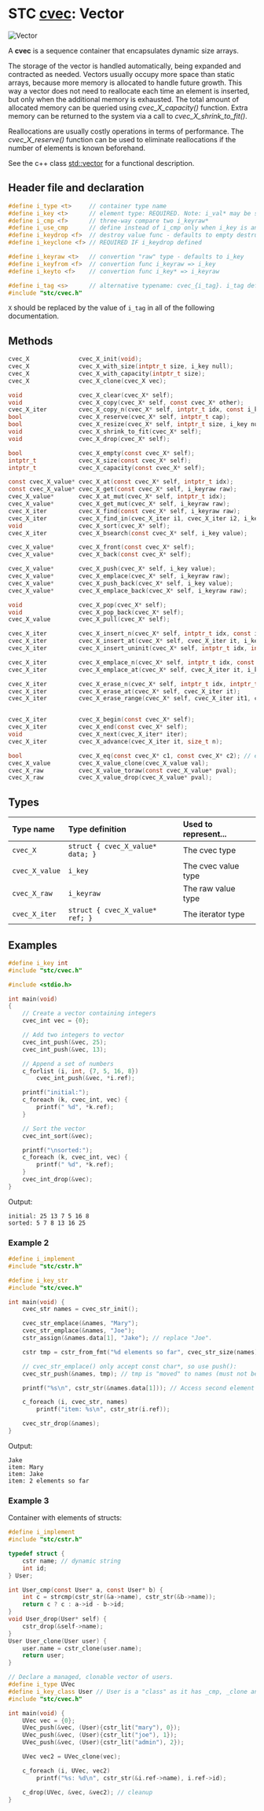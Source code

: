 # STC [cvec](../include/stc/cvec.h): Vector
![Vector](pics/vector.jpg)

A **cvec** is a sequence container that encapsulates dynamic size arrays.

The storage of the vector is handled automatically, being expanded and contracted as needed. Vectors usually occupy more space than static arrays, because more memory is allocated to handle future growth. This way a vector does not need to reallocate each time an element is inserted, but only when the additional memory is exhausted. The total amount of allocated memory can be queried using *cvec_X_capacity()* function. Extra memory can be returned to the system via a call to *cvec_X_shrink_to_fit()*.

Reallocations are usually costly operations in terms of performance. The *cvec_X_reserve()* function can be used to eliminate reallocations if the number of elements is known beforehand.

See the c++ class [std::vector](https://en.cppreference.com/w/cpp/container/vector) for a functional description.

## Header file and declaration

```c
#define i_type <t>     // container type name
#define i_key <t>      // element type: REQUIRED. Note: i_val* may be specified instead of i_key*.
#define i_cmp <f>      // three-way compare two i_keyraw*
#define i_use_cmp      // define instead of i_cmp only when i_key is an integral/native-type.
#define i_keydrop <f>  // destroy value func - defaults to empty destruct
#define i_keyclone <f> // REQUIRED IF i_keydrop defined

#define i_keyraw <t>   // convertion "raw" type - defaults to i_key
#define i_keyfrom <f>  // convertion func i_keyraw => i_key
#define i_keyto <f>    // convertion func i_key* => i_keyraw

#define i_tag <s>      // alternative typename: cvec_{i_tag}. i_tag defaults to i_key
#include "stc/cvec.h"
```
`X` should be replaced by the value of `i_tag` in all of the following documentation.

## Methods

```c
cvec_X              cvec_X_init(void);
cvec_X              cvec_X_with_size(intptr_t size, i_key null);
cvec_X              cvec_X_with_capacity(intptr_t size);
cvec_X              cvec_X_clone(cvec_X vec);

void                cvec_X_clear(cvec_X* self);
void                cvec_X_copy(cvec_X* self, const cvec_X* other);
cvec_X_iter         cvec_X_copy_n(cvec_X* self, intptr_t idx, const i_key* arr, intptr_t n);
bool                cvec_X_reserve(cvec_X* self, intptr_t cap);
bool                cvec_X_resize(cvec_X* self, intptr_t size, i_key null);
void                cvec_X_shrink_to_fit(cvec_X* self);
void                cvec_X_drop(cvec_X* self);                              // destructor

bool                cvec_X_empty(const cvec_X* self);
intptr_t            cvec_X_size(const cvec_X* self);
intptr_t            cvec_X_capacity(const cvec_X* self);

const cvec_X_value* cvec_X_at(const cvec_X* self, intptr_t idx);
const cvec_X_value* cvec_X_get(const cvec_X* self, i_keyraw raw);           // return NULL if not found
cvec_X_value*       cvec_X_at_mut(cvec_X* self, intptr_t idx);              // return mutable at idx
cvec_X_value*       cvec_X_get_mut(cvec_X* self, i_keyraw raw);             // find mutable value
cvec_X_iter         cvec_X_find(const cvec_X* self, i_keyraw raw);
cvec_X_iter         cvec_X_find_in(cvec_X_iter i1, cvec_X_iter i2, i_keyraw raw); // return cvec_X_end() if not found
void                cvec_X_sort(cvec_X* self);                              // qsort() from stdlib.h
cvec_X_iter         cvec_X_bsearch(const cvec_X* self, i_key value);        // bsearch(). Note: not i_keyraw 

cvec_X_value*       cvec_X_front(const cvec_X* self);
cvec_X_value*       cvec_X_back(const cvec_X* self);

cvec_X_value*       cvec_X_push(cvec_X* self, i_key value);
cvec_X_value*       cvec_X_emplace(cvec_X* self, i_keyraw raw);
cvec_X_value*       cvec_X_push_back(cvec_X* self, i_key value);            // alias for push
cvec_X_value*       cvec_X_emplace_back(cvec_X* self, i_keyraw raw);        // alias for emplace

void                cvec_X_pop(cvec_X* self);                               // destroy last element
void                cvec_X_pop_back(cvec_X* self);                          // alias for pop
cvec_X_value        cvec_X_pull(cvec_X* self);                              // move out last element

cvec_X_iter         cvec_X_insert_n(cvec_X* self, intptr_t idx, const i_key arr[], intptr_t n); // move values
cvec_X_iter         cvec_X_insert_at(cvec_X* self, cvec_X_iter it, i_key value);  // move value 
cvec_X_iter         cvec_X_insert_uninit(cvec_X* self, intptr_t idx, intptr_t n); // return iter at idx 

cvec_X_iter         cvec_X_emplace_n(cvec_X* self, intptr_t idx, const i_keyraw raw[], intptr_t n);
cvec_X_iter         cvec_X_emplace_at(cvec_X* self, cvec_X_iter it, i_keyraw raw);

cvec_X_iter         cvec_X_erase_n(cvec_X* self, intptr_t idx, intptr_t n);
cvec_X_iter         cvec_X_erase_at(cvec_X* self, cvec_X_iter it);
cvec_X_iter         cvec_X_erase_range(cvec_X* self, cvec_X_iter it1, cvec_X_iter it2);


cvec_X_iter         cvec_X_begin(const cvec_X* self);
cvec_X_iter         cvec_X_end(const cvec_X* self);
void                cvec_X_next(cvec_X_iter* iter);
cvec_X_iter         cvec_X_advance(cvec_X_iter it, size_t n);

bool                cvec_X_eq(const cvec_X* c1, const cvec_X* c2); // equality comp.
cvec_X_value        cvec_X_value_clone(cvec_X_value val);
cvec_X_raw          cvec_X_value_toraw(const cvec_X_value* pval);
cvec_X_raw          cvec_X_value_drop(cvec_X_value* pval);
```

## Types

| Type name          | Type definition                   | Used to represent...   |
|:-------------------|:----------------------------------|:-----------------------|
| `cvec_X`           | `struct { cvec_X_value* data; }`  | The cvec type          |
| `cvec_X_value`     | `i_key`                           | The cvec value type    |
| `cvec_X_raw`       | `i_keyraw`                        | The raw value type     |
| `cvec_X_iter`      | `struct { cvec_X_value* ref; }`   | The iterator type      |

## Examples
```c
#define i_key int
#include "stc/cvec.h"

#include <stdio.h>

int main(void)
{
    // Create a vector containing integers
    cvec_int vec = {0};

    // Add two integers to vector
    cvec_int_push(&vec, 25);
    cvec_int_push(&vec, 13);

    // Append a set of numbers
    c_forlist (i, int, {7, 5, 16, 8})
        cvec_int_push(&vec, *i.ref);

    printf("initial:");
    c_foreach (k, cvec_int, vec) {
        printf(" %d", *k.ref);
    }

    // Sort the vector
    cvec_int_sort(&vec);

    printf("\nsorted:");
    c_foreach (k, cvec_int, vec) {
        printf(" %d", *k.ref);
    }
    cvec_int_drop(&vec);
}
```
Output:
```
initial: 25 13 7 5 16 8
sorted: 5 7 8 13 16 25
```
### Example 2
```c
#define i_implement
#include "stc/cstr.h"

#define i_key_str
#include "stc/cvec.h"

int main(void) {
    cvec_str names = cvec_str_init();

    cvec_str_emplace(&names, "Mary");
    cvec_str_emplace(&names, "Joe");
    cstr_assign(&names.data[1], "Jake"); // replace "Joe".

    cstr tmp = cstr_from_fmt("%d elements so far", cvec_str_size(names));

    // cvec_str_emplace() only accept const char*, so use push():
    cvec_str_push(&names, tmp); // tmp is "moved" to names (must not be dropped).

    printf("%s\n", cstr_str(&names.data[1])); // Access second element

    c_foreach (i, cvec_str, names)
        printf("item: %s\n", cstr_str(i.ref));

    cvec_str_drop(&names);
}
```
Output:
```
Jake
item: Mary
item: Jake
item: 2 elements so far
```
### Example 3

Container with elements of structs:
```c
#define i_implement
#include "stc/cstr.h"

typedef struct {
    cstr name; // dynamic string
    int id;
} User;

int User_cmp(const User* a, const User* b) {
    int c = strcmp(cstr_str(&a->name), cstr_str(&b->name));
    return c ? c : a->id - b->id;
}
void User_drop(User* self) {
    cstr_drop(&self->name);
}
User User_clone(User user) {
    user.name = cstr_clone(user.name);
    return user;
}

// Declare a managed, clonable vector of users.
#define i_type UVec
#define i_key_class User // User is a "class" as it has _cmp, _clone and _drop functions.
#include "stc/cvec.h"

int main(void) {
    UVec vec = {0};
    UVec_push(&vec, (User){cstr_lit("mary"), 0});
    UVec_push(&vec, (User){cstr_lit("joe"), 1});
    UVec_push(&vec, (User){cstr_lit("admin"), 2});

    UVec vec2 = UVec_clone(vec);

    c_foreach (i, UVec, vec2)
        printf("%s: %d\n", cstr_str(&i.ref->name), i.ref->id);

    c_drop(UVec, &vec, &vec2); // cleanup
}
```
